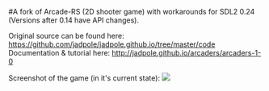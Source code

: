 #A fork of Arcade-RS (2D shooter game) with workarounds for SDL2 0.24 (Versions after 0.14 have API changes).

Original source can be found here: https://github.com/jadpole/jadpole.github.io/tree/master/code
Documentation & tutorial here: http://jadpole.github.io/arcaders/arcaders-1-0

Screenshot of the game (in it's current state):
![](https://raw.githubusercontent.com/stianeklund/arcade-rs/assets/.screenshot.png)


